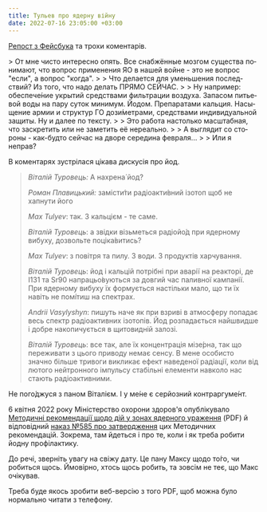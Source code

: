 ```yaml
---
title: Тульев про ядерну війну
date: 2022-07-16 23:05:00 +03:00
---
```


[Репост з Фейсбука][1] та трохи коментарів.

<div lang="ru" markdown=1>
> От мне чисто интересно опять. Все снабжённые мозгом существа понимают, что вопрос применения ЯО в нашей войне - это не вопрос "если", а вопрос "когда".
>
> Что делается для уменьшения последствий? Из того, что надо делать ПРЯМО СЕЙЧАС.
>
> Ну например: обеспече́ние укрытий средствами фильтрации воздуха. Запасом питьевой воды на пару суток минимум. Йодом. Препаратами кальция. Насыщение армии и структур ГО дози́метрами, средствами индивидуальной защиты. Ну и далее по тексту.
>
> Это работа настолько масштабная, что заскретить или не заметить её нереально.
>
> А выглядит со стороны - как-будто сейчас на дворе середина февраля...
>
> Или я неправ?
</div>

В коментарях зустрілася цікава дискусія про йод.

> _Віталій Туровець:_ А нахрена́ йод?
>
> _Роман Плавицький:_ замісти́ти радіоакти́вний ізотоп щоб не хапнути його
>
> _Max Tulyev_: так. З кальцієм - те саме.
>
> _Віталій Туровець_: а звідки візьметься радіойо́д при ядерному вибуху, дозвольте поціка́витись?
>
> _Max Tulyev_: з повітря та пилу. З води. З продуктів харчування.
>
> _Віталій Туровець_: йод і кальцій потрібні при аварії на реакторі, де I131 та Sr90 напрацьо́вуються за довгий час паливної кампанії. При ядерному вибуху їх формується настільки мало, що ти їх навіть не помі́тиш на спектрах.
>
> _Andrii Vasylyshyn_: пишуть наче як при взриві в атмосферу попадає весь спектр радіоактивних ізотопів. Йод розпадається найшвидше і добре накопичується в щитовидній залозі.
>
> _Віталій Туровець_: все так, але їх концентрація мізе́рна, так що переживати з цього приводу немає сенсу. В мене особисто значно більше тривоги викликає ефект наведеної радіації, коли від лютого нейтронного імпульсу стабільні елементи навколо нас стають радіоактивними.

Не пого́джуся з паном Віталієм. І у ме́не є серйозний контраргуме́нт.

6 квітня 2022 року Міністерство охорони здоров'я опублікувало [Методичні рекомендації щодо дій у зонах ядерного ураження][3] (PDF) й відповідний [наказ №585 про затвердження][2] цих Методичних рекомендацій. Зокрема, там йдеться і про те, коли і як треба робити йодну профілактику.

До речі, зверніть увагу на свіжу дату. Це пану Максу щодо то́го, чи робиться щось. Ймовірно, хтось щось робить, та зовсім не теє, що Макс очікував.

Треба буде якось зробити веб-версію з того PDF, щоб можна було нормально читати з телефону.

[1]: https://www.facebook.com/mt6561/posts/pfbid02jpdsou1kjXd5U87LXtbxXcm2B8Qg3rEM7j5CL5T8JvT8DUsyguXR9jfp6FmSanRsl
[2]: https://zakon.rada.gov.ua/rada/show/v0585282-22
[3]: https://zakon.rada.gov.ua/rada/file/text/97/f515063n14.pdf
